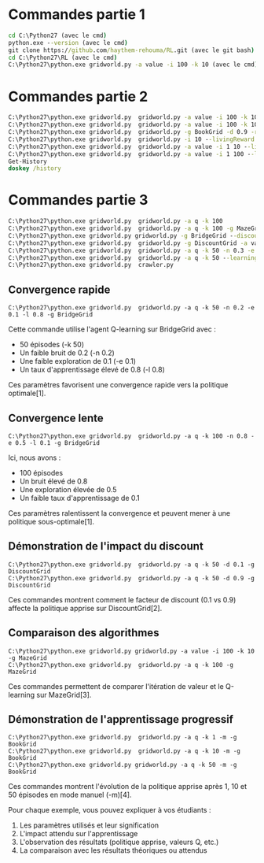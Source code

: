 # Commandes partie 1

```cmd
cd C:\Python27 (avec le cmd)
python.exe --version (avec le cmd)
git clone https://github.com/haythem-rehouma/RL.git (avec le git bash)
cd C:\Python27\RL (avec le cmd)
C:\Python27\python.exe gridworld.py -a value -i 100 -k 10 (avec le cmd)
```

# Commandes partie 2
```cmd
C:\Python27\python.exe gridworld.py  gridworld.py -a value -i 100 -k 10
C:\Python27\python.exe gridworld.py  gridworld.py -a value -i 100 -k 10 -
C:\Python27\python.exe gridworld.py  gridworld.py -g BookGrid -d 0.9 -r 0.1 -n 0.2 -a value -i 100 -k 10
C:\Python27\python.exe gridworld.py  gridworld.py -i 10 --livingReward -2
C:\Python27\python.exe gridworld.py  gridworld.py -a value -i 1 10 --livingReward -2
C:\Python27\python.exe gridworld.py  gridworld.py -a value -i 1 100 --livingReward -2
Get-History
doskey /history
```

# Commandes partie 3
```cmd
C:\Python27\python.exe gridworld.py  gridworld.py -a q -k 100 
C:\Python27\python.exe gridworld.py  gridworld.py -a q -k 100 -g MazeGrid
C:\Python27\python.exe gridworld.py gridworld.py -g BridgeGrid --discount 0.9 --noise 0.2 -a value -i 100
C:\Python27\python.exe gridworld.py  gridworld.py -g DiscountGrid -a value -i 100
C:\Python27\python.exe gridworld.py  gridworld.py -a q -k 50 -n 0.3 -e 0.5
C:\Python27\python.exe gridworld.py  gridworld.py -a q -k 50 --learningRate 0.8 --epsilon 0.2
C:\Python27\python.exe gridworld.py  crawler.py
```



## Convergence rapide

```
C:\Python27\python.exe gridworld.py  gridworld.py -a q -k 50 -n 0.2 -e 0.1 -l 0.8 -g BridgeGrid
```

Cette commande utilise l'agent Q-learning sur BridgeGrid avec :
- 50 épisodes (-k 50)
- Un faible bruit de 0.2 (-n 0.2) 
- Une faible exploration de 0.1 (-e 0.1)
- Un taux d'apprentissage élevé de 0.8 (-l 0.8)

Ces paramètres favorisent une convergence rapide vers la politique optimale[1].

## Convergence lente

```
C:\Python27\python.exe gridworld.py  gridworld.py -a q -k 100 -n 0.8 -e 0.5 -l 0.1 -g BridgeGrid
```

Ici, nous avons :
- 100 épisodes
- Un bruit élevé de 0.8
- Une exploration élevée de 0.5 
- Un faible taux d'apprentissage de 0.1

Ces paramètres ralentissent la convergence et peuvent mener à une politique sous-optimale[1].

## Démonstration de l'impact du discount

```
C:\Python27\python.exe gridworld.py  gridworld.py -a q -k 50 -d 0.1 -g DiscountGrid
C:\Python27\python.exe gridworld.py  gridworld.py -a q -k 50 -d 0.9 -g DiscountGrid
```

Ces commandes montrent comment le facteur de discount (0.1 vs 0.9) affecte la politique apprise sur DiscountGrid[2].

## Comparaison des algorithmes

```
C:\Python27\python.exe gridworld.py gridworld.py -a value -i 100 -k 10 -g MazeGrid
C:\Python27\python.exe gridworld.py  gridworld.py -a q -k 100 -g MazeGrid
```

Ces commandes permettent de comparer l'itération de valeur et le Q-learning sur MazeGrid[3].

## Démonstration de l'apprentissage progressif

```
C:\Python27\python.exe gridworld.py  gridworld.py -a q -k 1 -m -g BookGrid
C:\Python27\python.exe gridworld.py  gridworld.py -a q -k 10 -m -g BookGrid
C:\Python27\python.exe gridworld.py gridworld.py -a q -k 50 -m -g BookGrid
```

Ces commandes montrent l'évolution de la politique apprise après 1, 10 et 50 épisodes en mode manuel (-m)[4].

Pour chaque exemple, vous pouvez expliquer à vos étudiants :
1. Les paramètres utilisés et leur signification
2. L'impact attendu sur l'apprentissage
3. L'observation des résultats (politique apprise, valeurs Q, etc.)
4. La comparaison avec les résultats théoriques ou attendus



